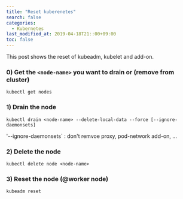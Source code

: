```yaml
---
title: "Reset kuberenetes"
search: false
categories:
  - Kubernetes
last_modified_at: 2019-04-18T21::00+09:00
toc: false
---
```


This post shows the reset of kubeadm, kubelet and add-on.

### 0) Get the `<node-name>` you want to drain or (remove from cluster)
```console
kubectl get nodes
```
### 1) Drain the node
```console
kubectl drain <node-name> --delete-local-data --force [--ignore-daemonsets]
```
'--ignore-daemonsets` : don't remvoe proxy, pod-network add-on, ...  
### 2) Delete the node
```console
kubectl delete node <node-name>
```
### 3) Reset the node (@worker node)
```
kubeadm reset
```
